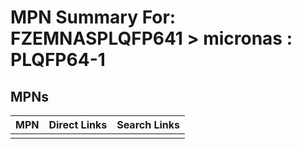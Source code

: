



# MPN Summary For: FZEMNASPLQFP641 > micronas : PLQFP64-1

## MPNs
  

|MPN|Direct Links|Search Links|
| :--- | :--- | :--- |
||||
